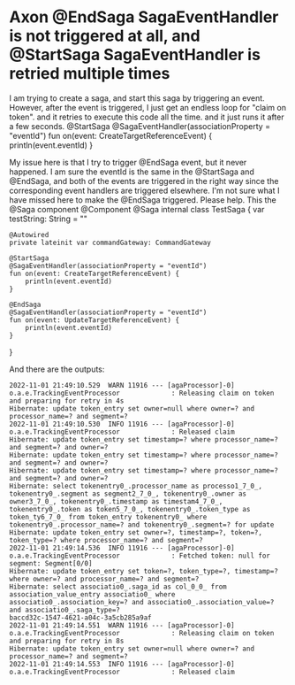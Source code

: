 
# Axon @EndSaga SagaEventHandler is not triggered at all, and @StartSaga SagaEventHandler is retried multiple times

I am trying to create a saga, and start this saga by triggering an event. However, after the event is triggered, I just get an endless loop for "claim on token". and it retries to execute this code all the time. and it just runs it after a few seconds.
@StartSaga
    @SagaEventHandler(associationProperty = "eventId")
    fun on(event: CreateTargetReferenceEvent) {
        println(event.eventId)
    }

My issue here is that I try to trigger @EndSaga event, but it never happened. I am sure the eventId is the same in the @StartSaga and @EndSaga, and both of the events are triggered in the right way since the corresponding event handlers are triggered elsewhere.
I'm not sure what I have missed here to make the @EndSaga triggered. Please help.
This the @Saga component
@Component
@Saga
internal class TestSaga {
    var testString: String = ""

    @Autowired
    private lateinit var commandGateway: CommandGateway
    
    @StartSaga
    @SagaEventHandler(associationProperty = "eventId")
    fun on(event: CreateTargetReferenceEvent) {
        println(event.eventId)
    }

    @EndSaga
    @SagaEventHandler(associationProperty = "eventId")
    fun on(event: UpdateTargetReferenceEvent) {
        println(event.eventId)
    }
}

And there are the outputs:


    2022-11-01 21:49:10.529  WARN 11916 --- [agaProcessor]-0] o.a.e.TrackingEventProcessor             : Releasing claim on token and preparing for retry in 4s
    Hibernate: update token_entry set owner=null where owner=? and processor_name=? and segment=?
    2022-11-01 21:49:10.530  INFO 11916 --- [agaProcessor]-0] o.a.e.TrackingEventProcessor             : Released claim
    Hibernate: update token_entry set timestamp=? where processor_name=? and segment=? and owner=?
    Hibernate: update token_entry set timestamp=? where processor_name=? and segment=? and owner=?
    Hibernate: update token_entry set timestamp=? where processor_name=? and segment=? and owner=?
    Hibernate: select tokenentry0_.processor_name as processo1_7_0_, tokenentry0_.segment as segment2_7_0_, tokenentry0_.owner as owner3_7_0_, tokenentry0_.timestamp as timestam4_7_0_, tokenentry0_.token as token5_7_0_, tokenentry0_.token_type as token_ty6_7_0_ from token_entry tokenentry0_ where tokenentry0_.processor_name=? and tokenentry0_.segment=? for update
    Hibernate: update token_entry set owner=?, timestamp=?, token=?, token_type=? where processor_name=? and segment=?
    2022-11-01 21:49:14.536  INFO 11916 --- [agaProcessor]-0] o.a.e.TrackingEventProcessor             : Fetched token: null for segment: Segment[0/0]
    Hibernate: update token_entry set token=?, token_type=?, timestamp=? where owner=? and processor_name=? and segment=?
    Hibernate: select associatio0_.saga_id as col_0_0_ from association_value_entry associatio0_ where associatio0_.association_key=? and associatio0_.association_value=? and associatio0_.saga_type=?
    baccd32c-1547-4621-a04c-3a5cb285a9af
    2022-11-01 21:49:14.551  WARN 11916 --- [agaProcessor]-0] o.a.e.TrackingEventProcessor             : Releasing claim on token and preparing for retry in 8s
    Hibernate: update token_entry set owner=null where owner=? and processor_name=? and segment=?
    2022-11-01 21:49:14.553  INFO 11916 --- [agaProcessor]-0] o.a.e.TrackingEventProcessor             : Released claim



        